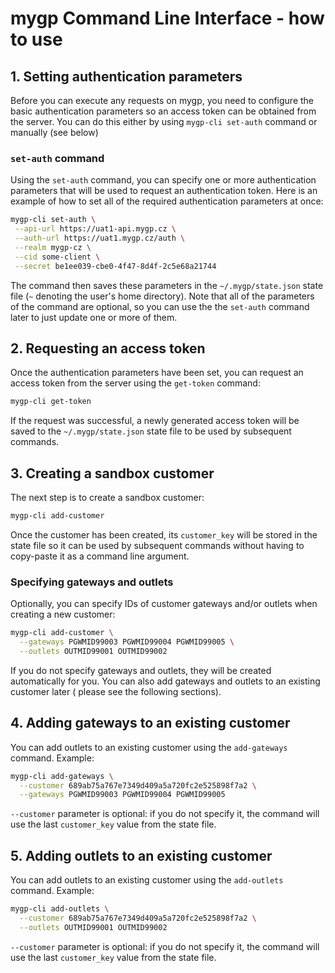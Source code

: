 # mygp Command Line Interface - how to use

## 1. Setting authentication parameters

Before you can execute any requests on mygp, you need to configure the basic
 authentication parameters so an access token can be obtained from the server. 
 You can do this either by using `mygp-cli set-auth` command or manually 
 (see below)
 
### `set-auth` command
 
Using the `set-auth` command, you can specify one or more authentication
 parameters that will be used to request an authentication token. Here is an
 example of how to set all of the required authentication parameters at once:

```bash
mygp-cli set-auth \
 --api-url https://uat1-api.mygp.cz \
 --auth-url https://uat1.mygp.cz/auth \
 --realm mygp-cz \
 --cid some-client \
 --secret be1ee039-cbe0-4f47-8d4f-2c5e68a21744
```

The command then saves these parameters in the `~/.mygp/state.json` state file
(`~` denoting the user's home directory). Note that all of the parameters of 
 the command are optional, so you can use the the `set-auth` command later to 
 just update one or more of them.

## 2. Requesting an access token

Once the authentication parameters have been set, you can request an access
 token from the server using the `get-token` command:
 
```bash
mygp-cli get-token
```

If the request was successful, a newly generated access token will be saved
 to the `~/.mygp/state.json` state file to be used by subsequent commands.
 

## 3. Creating a sandbox customer

The next step is to create a sandbox customer:
 
```bash
mygp-cli add-customer
```

Once the customer has been created, its `customer_key` will be stored in the 
state file so it can be used by subsequent commands without having to copy-paste
it as a command line argument.

### Specifying gateways and outlets

Optionally, you can specify IDs of customer gateways and/or outlets when 
creating a new customer:

```bash
mygp-cli add-customer \
  --gateways PGWMID99003 PGWMID99004 PGWMID99005 \
  --outlets OUTMID99001 OUTMID99002
```

If you do not specify gateways and outlets, they will be created automatically
for you. You can also add gateways and outlets to an existing customer later (
please see the following sections).

## 4. Adding gateways to an existing customer

You can add outlets to an existing customer using the `add-gateways` command.
Example:

```bash
mygp-cli add-gateways \
  --customer 689ab75a767e7349d409a5a720fc2e525898f7a2 \
  --gateways PGWMID99003 PGWMID99004 PGWMID99005
```

`--customer` parameter is optional: if you do not specify it, the command will
use the last `customer_key` value from the state file.

## 5. Adding outlets to an existing customer

You can add outlets to an existing customer using the `add-outlets` command.
Example:

```bash
mygp-cli add-outlets \
  --customer 689ab75a767e7349d409a5a720fc2e525898f7a2 \
  --outlets OUTMID99001 OUTMID99002
```

`--customer` parameter is optional: if you do not specify it, the command will
use the last `customer_key` value from the state file.
